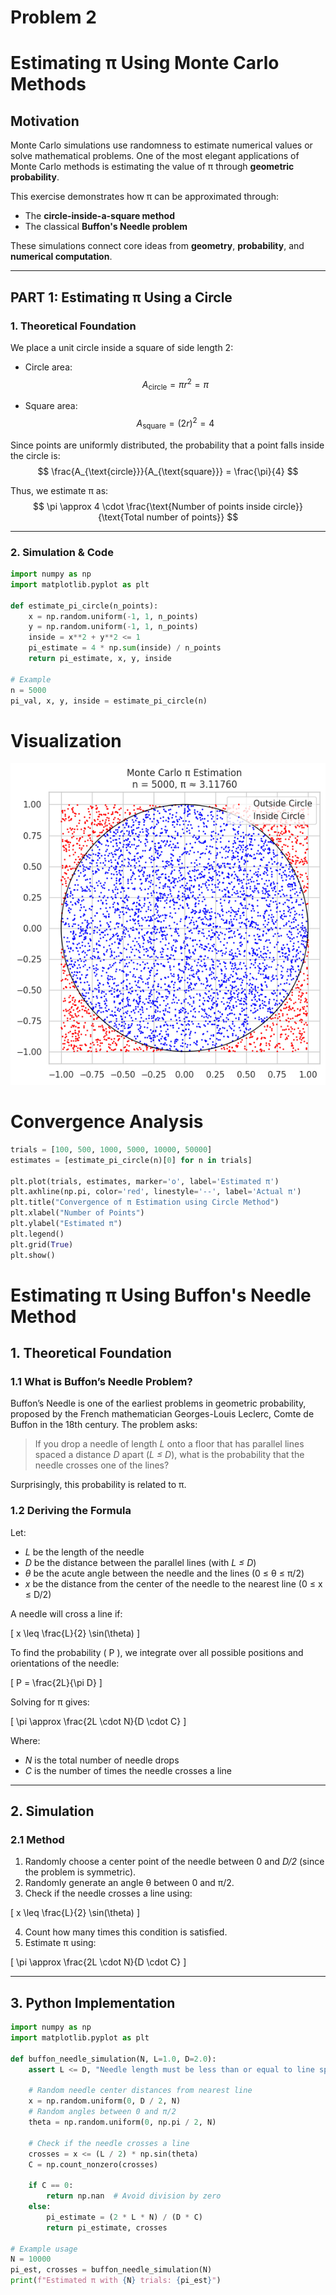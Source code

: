 # Problem 2
#  Estimating π Using Monte Carlo Methods

##  Motivation

Monte Carlo simulations use randomness to estimate numerical values or solve mathematical problems. One of the most elegant applications of Monte Carlo methods is estimating the value of π through **geometric probability**.

This exercise demonstrates how π can be approximated through:
- The **circle-inside-a-square method**
- The classical **Buffon's Needle problem**

These simulations connect core ideas from **geometry**, **probability**, and **numerical computation**.

---

## PART 1: Estimating π Using a Circle

###  1. Theoretical Foundation

We place a unit circle inside a square of side length 2:

- Circle area:  
  $$
  A_{\text{circle}} = \pi r^2 = \pi
  $$

- Square area:  
  $$
  A_{\text{square}} = (2r)^2 = 4
  $$

Since points are uniformly distributed, the probability that a point falls inside the circle is:  
$$
\frac{A_{\text{circle}}}{A_{\text{square}}} = \frac{\pi}{4}
$$

Thus, we estimate π as:  
$$
\pi \approx 4 \cdot \frac{\text{Number of points inside circle}}{\text{Total number of points}}
$$

---

###  2. Simulation & Code

```python
import numpy as np
import matplotlib.pyplot as plt

def estimate_pi_circle(n_points):
    x = np.random.uniform(-1, 1, n_points)
    y = np.random.uniform(-1, 1, n_points)
    inside = x**2 + y**2 <= 1
    pi_estimate = 4 * np.sum(inside) / n_points
    return pi_estimate, x, y, inside

# Example
n = 5000
pi_val, x, y, inside = estimate_pi_circle(n)
```

# Visualization
![](9.png)

# Convergence Analysis 
```python
trials = [100, 500, 1000, 5000, 10000, 50000]
estimates = [estimate_pi_circle(n)[0] for n in trials]

plt.plot(trials, estimates, marker='o', label='Estimated π')
plt.axhline(np.pi, color='red', linestyle='--', label='Actual π')
plt.title("Convergence of π Estimation using Circle Method")
plt.xlabel("Number of Points")
plt.ylabel("Estimated π")
plt.legend()
plt.grid(True)
plt.show()
```

# Estimating π Using Buffon's Needle Method

## 1. Theoretical Foundation

### 1.1 What is Buffon’s Needle Problem?

Buffon’s Needle is one of the earliest problems in geometric probability, proposed by the French mathematician Georges-Louis Leclerc, Comte de Buffon in the 18th century. The problem asks:

> If you drop a needle of length *L* onto a floor that has parallel lines spaced a distance *D* apart (*L ≤ D*), what is the probability that the needle crosses one of the lines?

Surprisingly, this probability is related to π.

### 1.2 Deriving the Formula

Let:
- *L* be the length of the needle
- *D* be the distance between the parallel lines (with *L ≤ D*)
- *θ* be the acute angle between the needle and the lines (0 ≤ θ ≤ π/2)
- *x* be the distance from the center of the needle to the nearest line (0 ≤ x ≤ D/2)

A needle will cross a line if:

\[
x \leq \frac{L}{2} \sin(\theta)
\]

To find the probability \( P \), we integrate over all possible positions and orientations of the needle:

\[
P = \frac{2L}{\pi D}
\]

Solving for π gives:

\[
\pi \approx \frac{2L \cdot N}{D \cdot C}
\]

Where:
- *N* is the total number of needle drops
- *C* is the number of times the needle crosses a line

---

## 2. Simulation

### 2.1 Method

1. Randomly choose a center point of the needle between 0 and *D/2* (since the problem is symmetric).
2. Randomly generate an angle θ between 0 and π/2.
3. Check if the needle crosses a line using:

\[
x \leq \frac{L}{2} \sin(\theta)
\]

4. Count how many times this condition is satisfied.
5. Estimate π using:

\[
\pi \approx \frac{2L \cdot N}{D \cdot C}
\]

---

## 3. Python Implementation

```python
import numpy as np
import matplotlib.pyplot as plt

def buffon_needle_simulation(N, L=1.0, D=2.0):
    assert L <= D, "Needle length must be less than or equal to line spacing"
    
    # Random needle center distances from nearest line
    x = np.random.uniform(0, D / 2, N)
    # Random angles between 0 and π/2
    theta = np.random.uniform(0, np.pi / 2, N)
    
    # Check if the needle crosses a line
    crosses = x <= (L / 2) * np.sin(theta)
    C = np.count_nonzero(crosses)
    
    if C == 0:
        return np.nan  # Avoid division by zero
    else:
        pi_estimate = (2 * L * N) / (D * C)
        return pi_estimate, crosses

# Example usage
N = 10000
pi_est, crosses = buffon_needle_simulation(N)
print(f"Estimated π with {N} trials: {pi_est}")
```